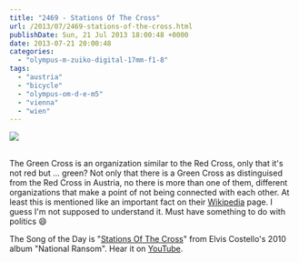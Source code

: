 ```yaml
---
title: "2469 - Stations Of The Cross"
url: /2013/07/2469-stations-of-the-cross.html
publishDate: Sun, 21 Jul 2013 18:00:48 +0000
date: 2013-07-21 20:00:48
categories: 
  - "olympus-m-zuiko-digital-17mm-f1-8"
tags: 
  - "austria"
  - "bicycle"
  - "olympus-om-d-e-m5"
  - "vienna"
  - "wien"
---
```

<div class="container">
<div class="center"><a target="_blank" href="https://d25zfm9zpd7gm5.cloudfront.net/1200x1200/2013/20130716_181805_lr.jpg"><img src="https://d25zfm9zpd7gm5.cloudfront.net/0600x0600/2013/20130716_181805_lr.jpg" /></a></div>
</div>
<br />

The Green Cross is an organization similar to the Red Cross, only that it's not red but ... green? Not only that there is a Green Cross as distinguised from the Red Cross in Austria, no there is more than one of them, different organizations that make a point of not being connected with each other. At least this is mentioned like an important fact on their <a href="http://de.wikipedia.org/wiki/%C3%96sterreichisches_Gr%C3%BCnes_Kreuz" target="_blank">Wikipedia</a> page. I guess I'm not supposed to understand it. Must have something to do with politics 😄

 The Song of the Day is "<a href="http://www.lyricsmode.com/lyrics/e/elvis_costello/stations_of_the_cross_lyrics.html" target="_blank">Stations Of The Cross</a>" from Elvis Costello's 2010 album "National Ransom". Hear it on <a href="http://www.youtube.com/watch?v=7wVsCrZPd3U" target="_blank">YouTube</a>.
